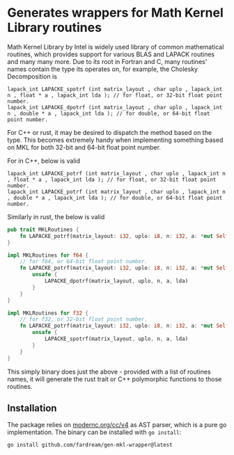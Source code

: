 # Generates wrappers for Math Kernel Library routines

Math Kernel Library by Intel is widely used library of common mathematical routines, which provides support for various BLAS and LAPACK routines and many many more.
Due to its root in Fortran and C, many routines' names contain the type its operates on, for example, the Cholesky Decomposition is

```
lapack_int LAPACKE_spotrf (int matrix_layout , char uplo , lapack_int n , float * a , lapack_int lda ); // for float, or 32-bit float point number.
lapack_int LAPACKE_dpotrf (int matrix_layout , char uplo , lapack_int n , double * a , lapack_int lda ); // for double, or 64-bit float point number.
```

For C++ or rust, it may be desired to dispatch the method based on the type. This becomes extremely handy when implementing something based on MKL for both 32-bit and 64-bit float point number.

For in C++, below is valid

```
lapack_int LAPACKE_potrf (int matrix_layout , char uplo , lapack_int n , float * a , lapack_int lda ); // for float, or 32-bit float point number.
lapack_int LAPACKE_potrf (int matrix_layout , char uplo , lapack_int n , double * a , lapack_int lda ); // for double, or 64-bit float point number.
```

Similarly in rust, the below is valid

```rust
pub trait MKLRoutines {
    fn LAPACKE_potrf(matrix_layout: i32, uplo: i8, n: i32, a: *mut Self, lda: i32) -> i32;
}

impl MKLRoutines for f64 {
    // for f64, or 64-bit float point number.
    fn LAPACKE_potrf(matrix_layout: i32, uplo: i8, n: i32, a: *mut Self, lda: i32) -> i32 {
        unsafe {
            LAPACKE_dpotrf(matrix_layout, uplo, n, a, lda)
        }
    }
}

impl MKLRoutines for f32 {
    // for f32, or 32-bit float point number.
    fn LAPACKE_potrf(matrix_layout: i32, uplo: i8, n: i32, a: *mut Self, lda: i32) -> i32 {
        unsafe {
            LAPACKE_spotrf(matrix_layout, uplo, n, a, lda)
        }
    }
}
```

This simply binary does just the above - provided with a list of routines names, it will generate the rust trait or C++ polymorphic functions to those routines.

## Installation

The package relies on [modernc.org/cc/v4](https://pkg.go.dev/modernc.org/cc/v4) as AST parser, which is a pure go implementation. The binary can be installed with `go install`:

```shell
go install github.com/fardream/gen-mkl-wrapper@latest
```
